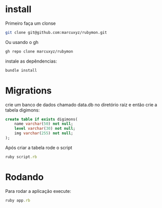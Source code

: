 # install

Primeiro faça um clonse

```bash
git clone git@github.com:marcuxyz/rubymon.git
```

Ou usando o gh

```bash
gh repo clone marcuxyz/rubymon
```

instale as depêndencias:

```ruby
bundle install
```

# Migrations

crie um banco de dados chamado data.db no diretório raiz e então crie a tabela digimons:

```sql
create table if exists digimons(
    name varchar(50) not null;
    level varchar(30) not null;
    img varchar(255) not null;
);
```

Após criar a tabela rode o script

```ruby
ruby script.rb
```

# Rodando

Para rodar a aplicação execute:

```ruby
ruby app.rb
```